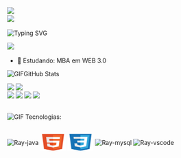 <div>
<img src="https://user-images.githubusercontent.com/74038190/241765440-80728820-e06b-4f96-9c9e-9df46f0cc0a5.gif" />
</div>

<!-- linha gradiente -->
<img src="https://user-images.githubusercontent.com/74038190/212284115-f47cd8ff-2ffb-4b04-b5bf-4d1c14c0247f.gif" width="1010">

<!--Hello my namee is-->
![Typing SVG](https://readme-typing-svg.herokuapp.com/?color=6e23de&size=45&center=true&vCenter=true&width=1000&lines=Olá,+Meu+nome+é+Julyellen+Santos!;Eu+sou+Desenvolvedora+de+Sistemas;+Seja+bem+vindo(a)!;)

<!-- linha gradiente -->
<img src="https://user-images.githubusercontent.com/74038190/212284115-f47cd8ff-2ffb-4b04-b5bf-4d1c14c0247f.gif" width="1010">

- 🌱 Estudando: MBA em WEB 3.0

<!--git stats-->
<img height="20" alt="GIF" src="https://github.com/joaopauloaramuni/joaopauloaramuni/blob/main/img/graphic.gif?raw=true"/>GitHub Stats

<div>
        <img height="160em" src="https://github-readme-stats.vercel.app/api?username=JulyellenS&show_icons=true&theme=midnight-purple">
        <img height="160em" src="https://github-readme-stats.vercel.app/api/top-langs/?username=JulyellenS&hide_progress=true&theme=midnight-purple">
</div>

<!--imagens formas de contato-->
<div>
        <!--imagem instagram-->
        <a href="https://www.instagram.com/julyellens/"><img src="https://img.shields.io/badge/Instagram-E4405F?style=for-the-badge&logo=instagram&logoColor=white"></a>
        <!--imagem gmail-->
        <a href="https://mail.google.com/mail/u/0/?view=cm&fs=1&to=julyellensantos1818@gmail.com&su=&body="><img src="https://img.shields.io/badge/Gmail-D14836?style=for-the-badge&logo=gmail&logoColor=white"></a>
        <!--imagem linkedin-->
        <a href="https://www.linkedin.com/in/julyellens/" target="_blank"><img src="https://img.shields.io/badge/-LinkedIn-%230077B5?style=for-the-badge&logo=linkedin&logoColor=white" target="_blank"></a>
        <!--imagem linkedin-->
        <a href="https://wa.me/5571996379531"><img src="https://img.shields.io/badge/WhatsApp-25D366?style=for-the-badge&logo=whatsapp&logoColor=white"></a>
        <br><br>
</div>

<!--Linguagens e ferramentas-->
<img height="20" alt="GIF" src="https://github.com/joaopauloaramuni/joaopauloaramuni/blob/main/img/skills.gif?raw=true"/>&nbsp;Tecnologias:
<div style="display: inline_block"><br> 
        <img align="center" alt="Ray-java" height="40" width="60" src="https://cdn.jsdelivr.net/gh/devicons/devicon@latest/icons/java/java-original-wordmark.svg">
        <img align="center" alt="Ray-HTML" height="40" width="60" src="https://raw.githubusercontent.com/devicons/devicon/master/icons/html5/html5-original.svg">
        <img align="center" alt="Ray-CSS" height="40" width="60" src="https://raw.githubusercontent.com/devicons/devicon/master/icons/css3/css3-original.svg">
        <img align="center" alt="Ray-mysql" height="40" width="60" src="https://cdn.jsdelivr.net/gh/devicons/devicon@latest/icons/mysql/mysql-original-wordmark.svg" />
        <img align="center" alt="Ray-vscode" height="40" width="60" src="https://cdn.jsdelivr.net/gh/devicons/devicon@latest/icons/vscode/vscode-original.svg" />
</div> 
<br><br>
